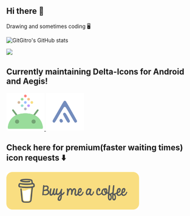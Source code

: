 ## Hi there 👋
Drawing and sometimes coding 🖥️

![GitGitro's GitHub stats](https://github-readme-stats.vercel.app/api?username=GitGitro&theme=dark)

![](https://komarev.com/ghpvc/?username=GitGitro&color=ff837d&style=for-the-badge)

## Currently maintaining Delta-Icons for Android and Aegis!

<p align="left">
  <a href="https://github.com/Delta-Icons/android"> <img src="https://raw.githubusercontent.com/GitGitro/GitGitro/main/.github/android.svg" width="100"> </a> 
  <a href="https://github.com/Delta-Icons/aegis-icons"> <img src="https://raw.githubusercontent.com/GitGitro/GitGitro/main/.github/aegis_logo.svg" width="100"> </a>
  
</p>

## Check here for premium(faster waiting times) icon requests ⬇️

<p align="left">
  <a href="https://buymeacoffee.com/gitro/extras"> <img src="https://raw.githubusercontent.com/GitGitro/GitGitro/main/.github/bmc-button.svg" width="350"> </a>
</p>
